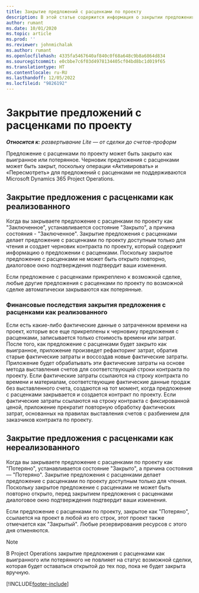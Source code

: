 ```yaml
---
title: Закрытие предложений с расценками по проекту
description: В этой статье содержится информация о закрытии предложения с расценками в Project Operations.
author: rumant
ms.date: 10/01/2020
ms.topic: article
ms.prod: ''
ms.reviewer: johnmichalak
ms.author: rumant
ms.openlocfilehash: 4335fa5467640af840c0f68a648c9b8a6864d834
ms.sourcegitcommit: e0cbbe7c6f03d4978134405cf04bd8bc1d019f65
ms.translationtype: HT
ms.contentlocale: ru-RU
ms.lasthandoff: 12/05/2022
ms.locfileid: "9826192"
---
```

# <a name="close-project-quotes"></a>Закрытие предложений с расценками по проекту

_**Относится к:** развертывание Lite — от сделки до счетов-проформ_

Предложение с расценками по проекту может быть закрыто как выигранное или потерянное. Черновик предложения с расценками может быть закрыт, поскольку операции «Активировать» и «Пересмотреть» для предложений с расценками не поддерживаются Microsoft Dynamics 365 Project Operations.

## <a name="close-a-quote-as-won"></a>Закрытие предложения с расценками как реализованного

Когда вы закрываете предложение с расценками по проекту как "Заключенное", устанавливается состояние "Закрыто", а причина состояния - "Заключенное". Закрытие предложения с расценками делает предложение с расценками по проекту доступным только для чтения и создает черновик контракта по проекту, который содержит информацию о предложении с расценками. Поскольку закрытое предложение с расценками не может быть открыто повторно, диалоговое окно подтверждения подтвердит ваши изменения.

Если предложение с расценками прикреплено к возможной сделке, любые другие предложения с расценками по проекту по возможной сделке автоматически закрываются как потерянные.

### <a name="financial-impact-of-closing-a-quote-as-won"></a>Финансовые последствия закрытия предложения с расценками как реализованного

Если есть какие-либо фактические данные о затраченном времени на проект, которые все еще прикреплены к черновику предложения с расценками, записывается только стоимость времени или затрат. После того, как предложение с расценками будет закрыто как выигранное, приложение произведет рефакторинг затрат, обратив старые фактические затраты и воссоздав новые фактические затраты. Приложение будет обрабатывать эти фактические затраты на основе метода выставления счетов для соответствующей строки контракта по проекту. Если фактические затраты ссылаются на строку контракта по времени и материалам, соответствующие фактические данные продаж без выставленного счета, создаются на тот момент, когда предложение с расценками закрывается и создается контракт по проекту. Если фактические затраты ссылаются на строку контракта с фиксированной ценой, приложение прекратит повторную обработку фактических затрат, основанных на правилах выставления счетов с разбиением для заказчиков контракта по проекту.

## <a name="closing-a-quote-as-lost"></a>Закрытие предложения с расценками как нереализованного

Когда вы закрываете предложение с расценками по проекту как "Потеряно", устанавливается состояние "Закрыто", а причина состояния — "Потеряно". Закрытие предложения с расценками делает предложение с расценками по проекту доступным только для чтения. Поскольку закрытое предложение с расценками не может быть повторно открыто, перед закрытием предложения с расценками диалоговое окно подтверждения подтвердит ваши изменения.

Если предложение с расценками по проекту, закрытое как "Потеряно", ссылается на проект в любой из его строк, этот проект также отмечается как "Закрытый". Любые резервирования ресурсов с этого дня отменяются.

> [!NOTE]
> В Project Operations закрытие предложения с расценками как выигранного или потерянного не повлияет на статус возможной сделки, которая будет оставаться открытой до тех пор, пока не будет закрыта вручную.


[!INCLUDE[footer-include](../../includes/footer-banner.md)]
